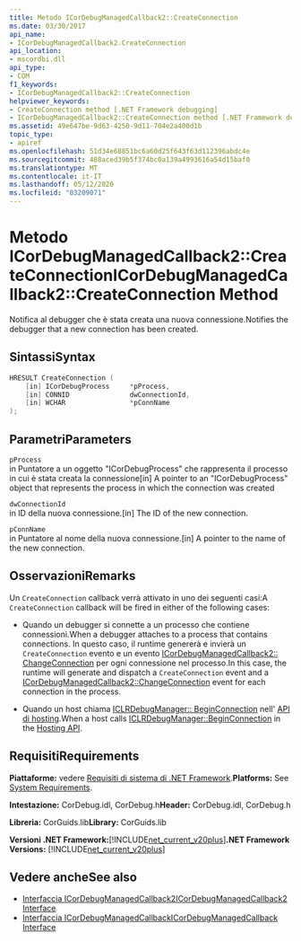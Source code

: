```yaml
---
title: Metodo ICorDebugManagedCallback2::CreateConnection
ms.date: 03/30/2017
api_name:
- ICorDebugManagedCallback2.CreateConnection
api_location:
- mscordbi.dll
api_type:
- COM
f1_keywords:
- ICorDebugManagedCallback2::CreateConnection
helpviewer_keywords:
- CreateConnection method [.NET Framework debugging]
- ICorDebugManagedCallback2::CreateConnection method [.NET Framework debugging]
ms.assetid: 49e647be-9d63-4250-9d11-704e2a400d1b
topic_type:
- apiref
ms.openlocfilehash: 51d34e68851bc6a60d25f643f63d112396abdc4e
ms.sourcegitcommit: 488aced39b5f374bc0a139a4993616a54d15baf0
ms.translationtype: MT
ms.contentlocale: it-IT
ms.lasthandoff: 05/12/2020
ms.locfileid: "83209071"
---
```

# <a name="icordebugmanagedcallback2createconnection-method"></a><span data-ttu-id="f78f6-102">Metodo ICorDebugManagedCallback2::CreateConnection</span><span class="sxs-lookup"><span data-stu-id="f78f6-102">ICorDebugManagedCallback2::CreateConnection Method</span></span>
<span data-ttu-id="f78f6-103">Notifica al debugger che è stata creata una nuova connessione.</span><span class="sxs-lookup"><span data-stu-id="f78f6-103">Notifies the debugger that a new connection has been created.</span></span>  
  
## <a name="syntax"></a><span data-ttu-id="f78f6-104">Sintassi</span><span class="sxs-lookup"><span data-stu-id="f78f6-104">Syntax</span></span>  
  
```cpp  
HRESULT CreateConnection (  
    [in] ICorDebugProcess     *pProcess,  
    [in] CONNID               dwConnectionId,  
    [in] WCHAR                *pConnName  
);  
```  
  
## <a name="parameters"></a><span data-ttu-id="f78f6-105">Parametri</span><span class="sxs-lookup"><span data-stu-id="f78f6-105">Parameters</span></span>  
 `pProcess`  
 <span data-ttu-id="f78f6-106">in Puntatore a un oggetto "ICorDebugProcess" che rappresenta il processo in cui è stata creata la connessione</span><span class="sxs-lookup"><span data-stu-id="f78f6-106">[in] A pointer to an "ICorDebugProcess" object that represents the process in which the connection was created</span></span>  
  
 `dwConnectionId`  
 <span data-ttu-id="f78f6-107">in ID della nuova connessione.</span><span class="sxs-lookup"><span data-stu-id="f78f6-107">[in] The ID of the new connection.</span></span>  
  
 `pConnName`  
 <span data-ttu-id="f78f6-108">in Puntatore al nome della nuova connessione.</span><span class="sxs-lookup"><span data-stu-id="f78f6-108">[in] A pointer to the name of the new connection.</span></span>  
  
## <a name="remarks"></a><span data-ttu-id="f78f6-109">Osservazioni</span><span class="sxs-lookup"><span data-stu-id="f78f6-109">Remarks</span></span>  
 <span data-ttu-id="f78f6-110">Un `CreateConnection` callback verrà attivato in uno dei seguenti casi:</span><span class="sxs-lookup"><span data-stu-id="f78f6-110">A `CreateConnection` callback will be fired in either of the following cases:</span></span>  
  
- <span data-ttu-id="f78f6-111">Quando un debugger si connette a un processo che contiene connessioni.</span><span class="sxs-lookup"><span data-stu-id="f78f6-111">When a debugger attaches to a process that contains connections.</span></span> <span data-ttu-id="f78f6-112">In questo caso, il runtime genererà e invierà un `CreateConnection` evento e un evento [ICorDebugManagedCallback2:: ChangeConnection](icordebugmanagedcallback2-changeconnection-method.md) per ogni connessione nel processo.</span><span class="sxs-lookup"><span data-stu-id="f78f6-112">In this case, the runtime will generate and dispatch a `CreateConnection` event and a [ICorDebugManagedCallback2::ChangeConnection](icordebugmanagedcallback2-changeconnection-method.md) event for each connection in the process.</span></span>  
  
- <span data-ttu-id="f78f6-113">Quando un host chiama [ICLRDebugManager:: BeginConnection](../../../../docs/framework/unmanaged-api/hosting/iclrdebugmanager-beginconnection-method.md) nell' [API di hosting](../hosting/index.md).</span><span class="sxs-lookup"><span data-stu-id="f78f6-113">When a host calls [ICLRDebugManager::BeginConnection](../../../../docs/framework/unmanaged-api/hosting/iclrdebugmanager-beginconnection-method.md) in the [Hosting API](../hosting/index.md).</span></span>  
  
## <a name="requirements"></a><span data-ttu-id="f78f6-114">Requisiti</span><span class="sxs-lookup"><span data-stu-id="f78f6-114">Requirements</span></span>  
 <span data-ttu-id="f78f6-115">**Piattaforme:** vedere [Requisiti di sistema di .NET Framework](../../get-started/system-requirements.md).</span><span class="sxs-lookup"><span data-stu-id="f78f6-115">**Platforms:** See [System Requirements](../../get-started/system-requirements.md).</span></span>  
  
 <span data-ttu-id="f78f6-116">**Intestazione:** CorDebug.idl, CorDebug.h</span><span class="sxs-lookup"><span data-stu-id="f78f6-116">**Header:** CorDebug.idl, CorDebug.h</span></span>  
  
 <span data-ttu-id="f78f6-117">**Libreria:** CorGuids.lib</span><span class="sxs-lookup"><span data-stu-id="f78f6-117">**Library:** CorGuids.lib</span></span>  
  
 <span data-ttu-id="f78f6-118">**Versioni .NET Framework:**[!INCLUDE[net_current_v20plus](../../../../includes/net-current-v20plus-md.md)]</span><span class="sxs-lookup"><span data-stu-id="f78f6-118">**.NET Framework Versions:** [!INCLUDE[net_current_v20plus](../../../../includes/net-current-v20plus-md.md)]</span></span>  
  
## <a name="see-also"></a><span data-ttu-id="f78f6-119">Vedere anche</span><span class="sxs-lookup"><span data-stu-id="f78f6-119">See also</span></span>

- [<span data-ttu-id="f78f6-120">Interfaccia ICorDebugManagedCallback2</span><span class="sxs-lookup"><span data-stu-id="f78f6-120">ICorDebugManagedCallback2 Interface</span></span>](icordebugmanagedcallback2-interface.md)
- [<span data-ttu-id="f78f6-121">Interfaccia ICorDebugManagedCallback</span><span class="sxs-lookup"><span data-stu-id="f78f6-121">ICorDebugManagedCallback Interface</span></span>](icordebugmanagedcallback-interface.md)
